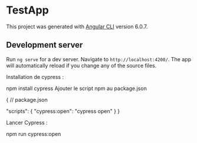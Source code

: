 # TestApp

This project was generated with [Angular CLI](https://github.com/angular/angular-cli) version 6.0.7.

## Development server

Run `ng serve` for a dev server. Navigate to `http://localhost:4200/`. The app will automatically reload if you change any of the source files.

Installation de cypress :

npm install cypress
Ajouter le script npm au package.json

{
  // package.json

  "scripts": {
    "cypress:open": "cypress open"
  }
}

Lancer Cypress : 

npm run cypress:open
